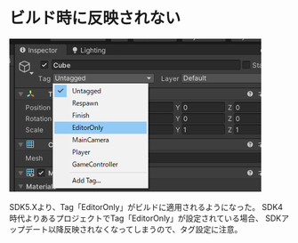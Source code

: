 # ビルド時に反映されない

![NotReflectedDuringBuild00](img/NotReflectedDuringBuild.jpg)

SDK5.Xより、Tag「EditorOnly」がビルドに適用されるようになった。
SDK4時代よりあるプロジェクトでTag「EditorOnly」が設定されている場合、
SDKアップデート以降反映されなくなってしまうので、タグ設定に注意。
